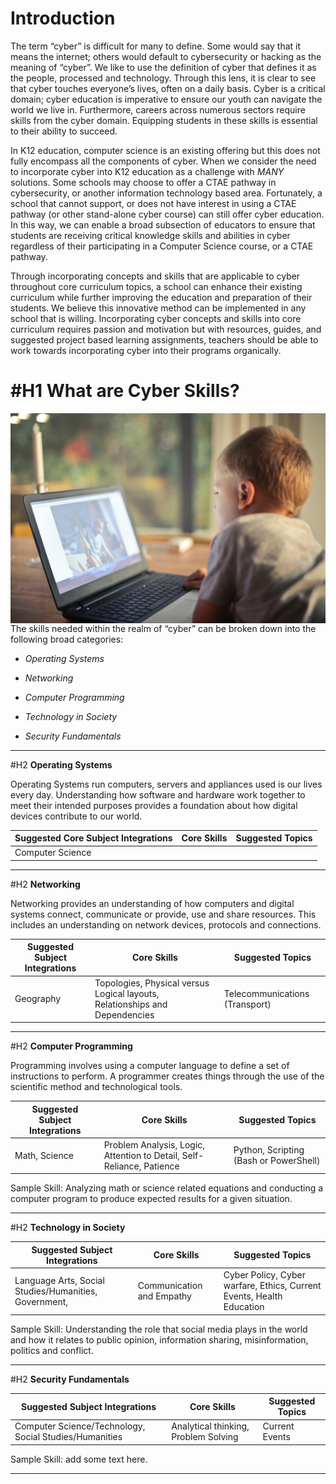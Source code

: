 **Introduction**
======

The term “cyber” is difficult for many to define. Some would say that it means
the internet; others would default to cybersecurity or hacking as the meaning of
“cyber”. We like to use the definition of cyber that defines it as the people,
processed and technology. Through this lens, it is clear to see that cyber
touches everyone’s lives, often on a daily basis. Cyber is a critical domain;
cyber education is imperative to ensure our youth can navigate the world we live
in. Furthermore, careers across numerous sectors require skills from the cyber
domain. Equipping students in these skills is essential to their ability to
succeed.

In K12 education, computer science is an existing offering but this does not
fully encompass all the components of cyber. When we consider the need to
incorporate cyber into K12 education as a challenge with *MANY* solutions. Some
schools may choose to offer a CTAE pathway in cybersecurity, or another
information technology based area. Fortunately, a school that cannot support, or
does not have interest in using a CTAE pathway (or other stand-alone cyber
course) can still offer cyber education. In this way, we can enable a broad
subsection of educators to ensure that students are receiving critical knowledge
skills and abilities in cyber regardless of their participating in a Computer
Science course, or a CTAE pathway.

Through incorporating concepts and skills that are applicable to cyber
throughout core curriculum topics, a school can enhance their existing
curriculum while further improving the education and preparation of their
students. We believe this innovative method can be implemented in any school
that is willing. Incorporating cyber concepts and skills into core curriculum
requires passion and motivation but with resources, guides, and suggested
project based learning assignments, teachers should be able to work towards
incorporating cyber into their programs organically.

#H1 **What are Cyber Skills?**
======

<img align="right" src="/images/computerboy.jpg">

The skills needed within the realm of “cyber” can be broken down into the
following broad categories:

-   *Operating Systems*

-   *Networking*

-   *Computer Programming*

-   *Technology in Society*

-   *Security Fundamentals*

___

#H2 **Operating Systems**

Operating Systems run computers, servers and appliances
used is our lives every day. Understanding how software and hardware work
together to meet their intended purposes provides a foundation about how digital
devices contribute to our world.

| Suggested Core Subject Integrations | Core Skills | Suggested Topics |
|-------------------------------------|-------------|------------------|
| Computer Science                    |             |                  |

___

#H2 **Networking**

Networking provides an understanding of how computers and digital
systems connect, communicate or provide, use and share resources. This includes
an understanding on network devices, protocols and connections.

| Suggested Subject Integrations | Core Skills                                                                 | Suggested Topics               |
|--------------------------------|-----------------------------------------------------------------------------|--------------------------------|
| Geography                      | Topologies, Physical versus Logical layouts, Relationships and Dependencies | Telecommunications (Transport) |

___

#H2 **Computer Programming** 

Programming involves using a computer language to define
a set of instructions to perform. A programmer creates things through the use of
the scientific method and technological tools.

| Suggested Subject Integrations | Core Skills                                                           | Suggested Topics                       |
|--------------------------------|-----------------------------------------------------------------------|----------------------------------------|
| Math, Science                  | Problem Analysis, Logic, Attention to Detail, Self-Reliance, Patience | Python, Scripting (Bash or PowerShell) |

Sample Skill: Analyzing math or science related equations and conducting a
computer program to produce expected results for a given situation.

___

#H2 **Technology in Society**

| Suggested Subject Integrations                        | Core Skills               | Suggested Topics                                                      |
|-------------------------------------------------------|---------------------------|-----------------------------------------------------------------------|
| Language Arts, Social Studies/Humanities, Government, | Communication and Empathy | Cyber Policy, Cyber warfare, Ethics, Current Events, Health Education |

Sample Skill: Understanding the role that social media plays in the world and
how it relates to public opinion, information sharing, misinformation, politics
and conflict.
___


#H2 **Security Fundamentals**

| Suggested Subject Integrations                        | Core Skills               | Suggested Topics                                                      |
|-------------------------------------------------------|---------------------------|-----------------------------------------------------------------------|
| Computer Science/Technology, Social Studies/Humanities | Analytical thinking, Problem Solving | Current Events |

Sample Skill: add some text here.
___
